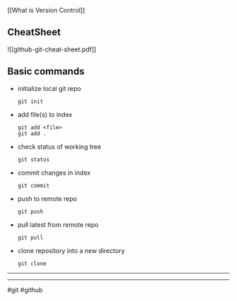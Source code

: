 [[What is Version Control]]

## CheatSheet
![[github-git-cheat-sheet.pdf]]
## Basic commands
- initialize local git repo
  ```
  git init
  ```
- add file(s) to index
  ```
  git add <file>
  git add .
  ```
- check status of working tree
  ```
  git status
  ```
- commit changes in index
  ```
  git commit
  ```
- push to remote repo 
  ```
  git push
  ```
- pull latest from remote repo
  ```
  git pull
  ```
- clone repository into a new directory
  ```
  git clone
  ```
---
---
#git #github